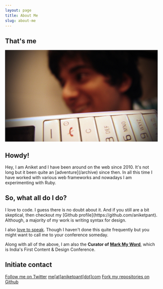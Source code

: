 ```yaml
---
layout: page
title: About Me
slug: about-me
---
```

<div class="g one-whole full-bleed">

<div class="g one-quarter portable-one-whole">
	<h2>That's me</h2>
</div>

<div class="g three-quarters portable-one-whole">
	<div class="islet">
		<img class="img--center img--small" src="/assets/images/thats-me.jpg" />
	</div>
</div>

<div class="g one-quarter portable-one-whole">
	<h2>Howdy!</h2>
</div>

<div class="g three-quarters portable-one-whole" markdown="1">
Hey, I am Aniket and I have been around on the web since 2010. It's not long but it been quite an [adventure](/archive) since then. In all this time I have worked with various web frameworks and nowadays I am experimenting with Ruby.
</div>

<div class="g one-quarter portable-one-whole">
	<h2>So, what all do I do?</h2>
</div>

<div class="g three-quarters portable-one-whole" markdown="1">
I love to code. I guess there is no doubt about it. And if you still are a bit skeptical, then checkout my [Github profile](https://github.com/aniketpant).

<div class="marginalia">
	<div class="marginalia__body  desk-one-fifth">Although, a majority of my work is writing syntax for design.</div>
</div>

I also [love to speak](/speaking). Though I haven't done this quite frequently but you might want to call me to your conference someday.

Along with all of the above, I am also the **Curator of [Mark My Word](http://markmyword.in)**, which is India's First Content &amp; Design Conference.
</div>

<div class="g one-quarter portable-one-whole">
	<h2>Initiate contact</h2>
</div>

<div class="g three-quarters portable-one-whole">
  <a href="http://twitter.com/aniket_pant" class="btn btn--full">Follow me on Twitter</a>
  <a href="mailto:me@aniketpant.com" class="btn btn--full highlight text--center">me[at]aniketpant[dot]com</a>
  <a href="https://github.com/aniketpant" class="btn btn--full">Fork my repositories on Github</a>
</div>

</div>